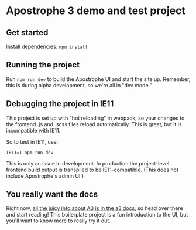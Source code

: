 # Apostrophe 3 demo and test project

## Get started

Install dependencies: `npm install`

## Running the project

Run `npm run dev` to build the Apostrophe UI and start the site up. Remember, this is during alpha development, so we're all in "dev mode."

## Debugging the project in IE11

This project is set up with "hot reloading" in webpack, so your changes to the frontend .js and .scss files reload automatically. This is great, but it is incompatible with IE11.

So to test in IE11, use:

```
IE11=1 npm run dev
```

This is only an issue in development. In production the project-level frontend build output is transpiled to be IE11-compatible. (This does not include Apostrophe's admin UI.)

## You really want the docs

Right now, [all the juicy info about A3 is in the a3 docs](https://a3.docs.apostrophecms.org), so head over there and start reading! This boilerplate project is a fun introduction to the UI, but you'll want to know more to really try it out.

